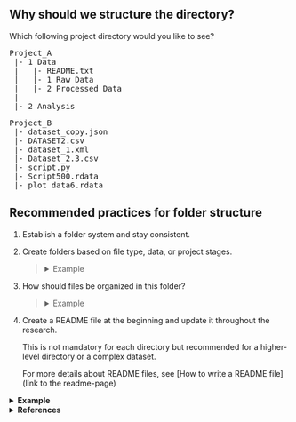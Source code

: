 ## Why should we structure the directory?

Which following project directory would you like to see?

<pre>
Project_A
 |- 1 Data
 |   |- README.txt
 |   |- 1 Raw Data 
 |   |- 2 Processed Data
 | 
 |- 2 Analysis
</pre>

<pre>
Project_B
 |- dataset_copy.json
 |- DATASET2.csv
 |- dataset_1.xml
 |- Dataset_2.3.csv
 |- script.py
 |- Script500.rdata
 |- plot_data6.rdata
</pre>


## Recommended practices for folder structure

1. Establish a folder system and stay consistent.

2. Create folders based on file type, data, or project stages.
   
   <blockquote>
    <details>
     <summary>Example</summary>
     
     _Raw Data, audio files, imaging data, methodologies, published data, etc._
   
    </details>

3. How should files be organized in this folder?
   
   <blockquote>
    <details>
     <summary>Example</summary>
     <pre>
      byDate
       |- 2021Aug
       |- 2022May
       |- 2023Jan     </pre>
     <pre>
      byClassification
       |- Raw_data
       |- Processed_data
       |- External_source_data     </pre>
    </details>

4. Create a README file at the beginning and update it throughout the research.

   This is not mandatory for each directory but recommended for a higher-level directory or a complex dataset.

   For more details about README files, see [How to write a README file] (link to the readme-page)

<details>
  <summary> <b>Example</b> </summary>
<pre>
Project_A
 |
 |- 0 Basic Information 
 |   |- Role & Responsibilites
 |   |- Project Introduction
 |
 |- 1 Data
 |   |- README_data.txt (What is in these folders? How to find a specific file/dataset?)
 |   |- 1 Raw Data 
 |   |   |- 1 Local Laboratory 
 |   |   |   |- README_rawData_local.txt
 |   |   |   |- dataset_1.csv
 |   |   |   |- dataset_2.csv
 |   |   |
 |   |   |- 2 External Data Source
 |   |   |   |- README_rawData_external.txt
 |   |   |   |- dataset_e_1.csv
 |   |   |   |- dataset_e_2.csv
 |   |   |   |- Script_1.py
 |   |   |   |- Script_2.py
 |   |   |   |- DataTransferAgreement/AuthorizationToReuse.pdf
 |   |   
 |   |- 2 Processed Data
 |   |   |- README_processedData.txt
 |   |   |- Processed_data.csv
 |   |   |- Script_processed.py
 | 
 |- 2 Result/Analysis
 |   |- README_analysis.txt
 |   |- Script_model_1.py
 |   |- Script_model_2.py
 |   |- Plot_model_1.jpg
 |   |- Plot_model_2.jpg
   
</pre>
</details>

<details>
  <summary> <b>References</b> </summary>
<br>
  This page organized knowledge and experiences from following resources:

  1. [HMS RDM 2024 Webinar - I've generated Data, Now What? The When, Where, and How of Data Storage](https://www.youtube.com/watch?v=prtBCHQ2c50&list=PLWIsV2soJK-VaW7IhxYyyOwiamjVV_FuB&index=4)
  
  2. [HMS RDM - File Organization](https://datamanagement.hms.harvard.edu/plan-design/directory-structure)

</details>
